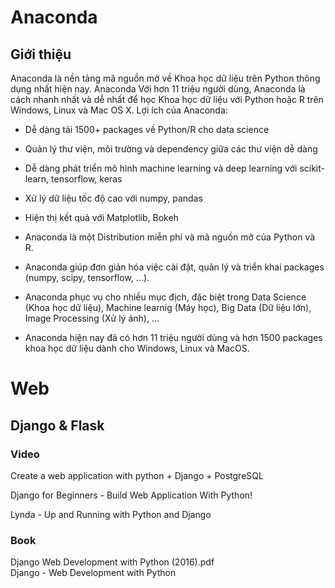 
# Anaconda

## Giới thiệu

Anaconda là nền tảng mã nguồn mở về Khoa học dữ liệu trên Python thông dụng nhất hiện nay. Anaconda Với hơn 11 triệu người dùng, Anaconda là cách nhanh nhất và dễ nhất để học Khoa học dữ liệu với Python hoặc R trên Windows, Linux và Mac OS X. Lợi ích của Anaconda:

* Dễ dàng tải 1500+ packages về Python/R cho data science
* Quản lý thư viện, môi trường và dependency giữa các thư viện dễ dàng
* Dễ dàng phát triển mô hình machine learning và deep learning với scikit-learn, tensorflow, keras
* Xử lý dữ liệu tốc độ cao với numpy, pandas
* Hiện thị kết quả với Matplotlib, Bokeh

* Anaconda là một Distribution miễn phí và mã nguồn mở của Python và R.
* Anaconda giúp đơn giản hóa việc cài đặt, quản lý và triển khai packages (numpy, scipy, tensorflow, …).
* Anaconda phục vụ cho nhiều mục địch, đặc biệt trong Data Science (Khoa học dữ liệu), Machine learnig (Máy học), Big Data (Dữ liệu lớn), Image Processing (Xử lý ảnh), …
* Anaconda hiện nay đã có hơn 11 triệu người dùng và hơn 1500 packages khoa học dữ liệu dành cho Windows, Linux và MacOS.


# Web

## Django & Flask

### Video

Create a web application with python + Django + PostgreSQL

Django for Beginners - Build Web Application With Python!

Lynda - Up and Running with Python and Django


### Book

Django Web Development with Python (2016).pdf  
Django - Web Development with Python